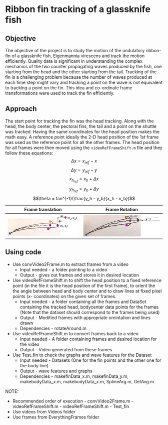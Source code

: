 # Ribbon fin tracking of a glassknife fish 

## Objective

The objective of the project is to study the motion of the undulatory ribbon-fin of a glassknife fish, Eigenmannia
virescens and track the motion efficiently. Quality data is significant in understanding the complex mechanics
of the two counter propagating waves produced by the fish, one starting from the head and the other starting
from the tail. Tracking of the fin is a challenging problem because the number of waves produced at each time
step might vary and tracking a point on the wave is not equivalent to tracking a point on the fin. This idea and
co-ordinate frame transformations were used to track the fin efficiently.

## Approach 

The start point for tracking the fin was the head tracking. Along with the head, the body center, the pectoral fins,
the tail and a point on the shuttle was tracked. Having the same coordinates for the head position makes the math easy. A reference point ideally the 2-D head position of the 1st frame was used as the reference point for all the other frames. The head position for all frames were then moved using the `videoRefFrameShift.m` file and they follow these equations:
$$\Delta x = x_{ref} - x$$
$$\Delta y = y_{ref} - y$$
$$x_{h_{ref}} = x_h + \Delta x$$
$$y_{h_{ref}} = y_h + \Delta y$$
$$\theta = tan^{-1}(\frac{y_h - y_b}{x_h - x_b})$$

Frame translation          |  Frame Rotation
:-------------------------:|:-------------------------:
![](./docs/NewTrans.png) |  ![](./docs/NewRot.png)

## Using code 
- Use convVideo2Frame.m to extract frames from a video 
	- Input needed - a folder pointing to a video
	- Output - gives out frames and stores it in desired location
- Use videoRefFrameShift.m to shift the head position to a fixed reference point (in the file it is the head position of the first frame), 
  to orient the the angle between head and body center and to draw lines at fixed pixel points (x- coordinates) on the given set of frames.
	- Input needed - a folder containing all the frames and DataSet containing the tracked head, bodycenter data points for the frames
				(Note that the dataset should correspond to the frames being used) 
	- Output - Modified frames with appropriate oreintation and lines drawn
	- Dependencies - rotateAround.m
- Use videoRefFrameShift.m to convert frames back to a video 
	- Input needed - A folder containing frames and desired location for the video
	- Output - Video generated from these frames
- Use Test_fin to check the graphs and wave features for the Dataset
	- Input needed - Datasets (One for the fin points and the other one for the body line)
	- Output - wave features and graphs 
	- Dependencies - makefinData_x.m, makefinData_y.m, makebodyData_x.m, makebodyData_x.m, SplineArg.m, GetAvg.m


NOTE:
- Recommended order of execution - convVideo2Frame.m - videoRefFrameShift.m - videoRefFrameShift.m - Test_fin
- Use videos from Videos folder 
- Use frames from EverythingFrames folder
